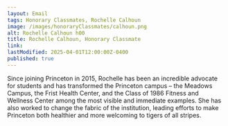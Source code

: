 ```yaml
---
layout: Email
tags: Honorary Classmates, Rochelle Calhoun
image: /images/honoraryClassmates/calhoun.png
alt: Rochelle Calhoun h00
title: Rochelle Calhoun, Honorary Classmate
link: 
lastModified: 2025-04-01T12:00:00Z-0400
published: true
---
```

Since joining Princeton in 2015, Rochelle has been an incredible advocate for students and has transformed the Princeton campus – the Meadows Campus, the Frist Health Center, and the Class of 1986 Fitness and Wellness Center among the most visible and immediate examples. She has also worked to change the fabric of the institution, leading efforts to make Princeton both healthier and more welcoming to tigers of all stripes.
